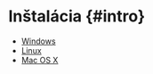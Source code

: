 # Inštalácia {#intro}

* [Windows](../valgrind/installation-windows.md)
* [Linux](../valgrind/installation-linux.md)
* [Mac OS X](../valgrind/installation-macosx.md)